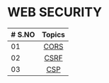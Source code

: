 # WEB SECURITY

| # S.NO |            Topics            |
| ------ | :--------------------------: |
| 01     | [CORS ](./01-Cors/readME.md) |
| 02     | [CSRF](./02-CSRF/readME.md)  |
| 03     |  [CSP](./03-CSP/readME.md)   |
